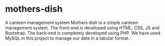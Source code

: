 # mothers-dish
A canteen management system
Mothers dish is a simple canteen management system.
The front-end is developed using HTML, CSS, JS and Bootstrap.
The back-end is completely developed using PHP.
We have used MySQL in this project to manage our data in a tabular format.
